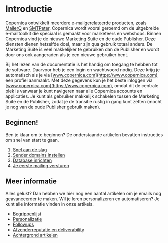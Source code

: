 # Introductie

Copernica ontwikkelt meerdere e-mailgerelateerde producten, 
zoals [MailerQ](https://www.mailerq.com) en [SMTPeter](https://www.smtpeter.com). 
Copernica wordt vooral geroemd om de uitgebreide e-mailtoolkit die speciaal is gemaakt
voor marketeers en webshops. Binnen Copernica vind je de nieuwe Marketing Suite en de 
oude Publisher. Deze diensten dienen hetzelfde doel, maar zijn qua gebruik totaal anders.
De Marketing Suite is veel makkelijker te gebruiken dan de Publisher en wordt door ons
ook aangeraden als je een nieuwe gebruiker bent. 

Bij het lezen van de documentatie is het handig om toegang te hebben tot de software. 
Daarvoor heb je een login en wachtwoord nodig. Deze krijg je automatisch als je via 
[www.copernica.com](https://www.copernica.com) een profiel aanmaakt. Met deze gegevens 
kun je het beste inloggen via [www.copernica.com](https://www.copernica.com), omdat dit 
de centrale plek is vanwaar je kunt navigeren naar alle Copernica accounts en applicaties. 
Je kunt als gebruiker makkelijk schakelen tussen de Marketing Suite en de Publisher, zodat 
je de transitie rustig in gang kunt zetten (mocht je nog van de oude Publisher gebruik maken).

## Beginnen!

Ben je klaar om te beginnen? De onderstaande artikelen bevatten instructies 
om snel van start te gaan.

1. [Snel aan de slag](./quick-start-guide)
2. [Sender domains instellen](./quick-sender-domain-guide)
3. [Database inrichten](./quick-database-guide)
4. [Je eerste mailing versturen](./quick-mailing-guide)

## Meer informatie

Alles gelukt? Dan hebben we hier nog een aantal artikelen om je 
emails nog geavanceerder te maken. Wil je leren personalizeren en 
automatiseren? Je kunt alle informatie vinden in onze artikels.

* [Begrippenlijst](./definitions)
* [Personalizatie](./personalization)
* [Followups](./followups)
* [Afzenderreputatie en deliverability](./sender-reputation)
* [Achtergrond artikelen](./tips-and-tricks)
